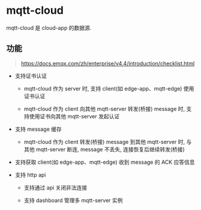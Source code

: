 # mqtt-cloud

mqtt-cloud 是 cloud-app 的数据源.

## 功能

> https://docs.emqx.com/zh/enterprise/v4.4/introduction/checklist.html

- 支持证书认证

    - mqtt-cloud 作为 server 时, 支持 client(如 edge-app、mqtt-edge) 使用证书认证

    - mqtt-cloud 作为 client 向其他 mqtt-server 转发(桥接) message 时, 支持使用证书向其他 mqtt-server 发起认证

- 支持 message 缓存

    - mqtt-cloud 作为 client 转发(桥接) message 到其他 mqtt-server 时, 与其他 mqtt-server 断连, message 不丢失, 连接恢复后继续转发(桥接)

- 支持获取 client(如 edge-app、mqtt-edge) 收到 message 的 ACK 应答信息

- 支持 http api

    - 支持通过 api 关闭非法连接

    - 支持 dashboard 管理多 mqtt-server 实例
